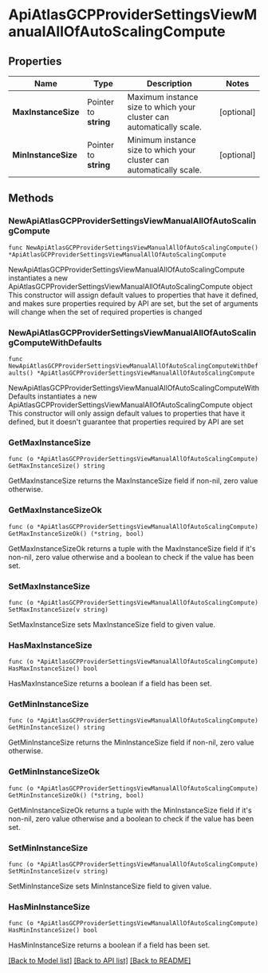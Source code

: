 # ApiAtlasGCPProviderSettingsViewManualAllOfAutoScalingCompute

## Properties

Name | Type | Description | Notes
------------ | ------------- | ------------- | -------------
**MaxInstanceSize** | Pointer to **string** | Maximum instance size to which your cluster can automatically scale. | [optional] 
**MinInstanceSize** | Pointer to **string** | Minimum instance size to which your cluster can automatically scale. | [optional] 

## Methods

### NewApiAtlasGCPProviderSettingsViewManualAllOfAutoScalingCompute

`func NewApiAtlasGCPProviderSettingsViewManualAllOfAutoScalingCompute() *ApiAtlasGCPProviderSettingsViewManualAllOfAutoScalingCompute`

NewApiAtlasGCPProviderSettingsViewManualAllOfAutoScalingCompute instantiates a new ApiAtlasGCPProviderSettingsViewManualAllOfAutoScalingCompute object
This constructor will assign default values to properties that have it defined,
and makes sure properties required by API are set, but the set of arguments
will change when the set of required properties is changed

### NewApiAtlasGCPProviderSettingsViewManualAllOfAutoScalingComputeWithDefaults

`func NewApiAtlasGCPProviderSettingsViewManualAllOfAutoScalingComputeWithDefaults() *ApiAtlasGCPProviderSettingsViewManualAllOfAutoScalingCompute`

NewApiAtlasGCPProviderSettingsViewManualAllOfAutoScalingComputeWithDefaults instantiates a new ApiAtlasGCPProviderSettingsViewManualAllOfAutoScalingCompute object
This constructor will only assign default values to properties that have it defined,
but it doesn't guarantee that properties required by API are set

### GetMaxInstanceSize

`func (o *ApiAtlasGCPProviderSettingsViewManualAllOfAutoScalingCompute) GetMaxInstanceSize() string`

GetMaxInstanceSize returns the MaxInstanceSize field if non-nil, zero value otherwise.

### GetMaxInstanceSizeOk

`func (o *ApiAtlasGCPProviderSettingsViewManualAllOfAutoScalingCompute) GetMaxInstanceSizeOk() (*string, bool)`

GetMaxInstanceSizeOk returns a tuple with the MaxInstanceSize field if it's non-nil, zero value otherwise
and a boolean to check if the value has been set.

### SetMaxInstanceSize

`func (o *ApiAtlasGCPProviderSettingsViewManualAllOfAutoScalingCompute) SetMaxInstanceSize(v string)`

SetMaxInstanceSize sets MaxInstanceSize field to given value.

### HasMaxInstanceSize

`func (o *ApiAtlasGCPProviderSettingsViewManualAllOfAutoScalingCompute) HasMaxInstanceSize() bool`

HasMaxInstanceSize returns a boolean if a field has been set.

### GetMinInstanceSize

`func (o *ApiAtlasGCPProviderSettingsViewManualAllOfAutoScalingCompute) GetMinInstanceSize() string`

GetMinInstanceSize returns the MinInstanceSize field if non-nil, zero value otherwise.

### GetMinInstanceSizeOk

`func (o *ApiAtlasGCPProviderSettingsViewManualAllOfAutoScalingCompute) GetMinInstanceSizeOk() (*string, bool)`

GetMinInstanceSizeOk returns a tuple with the MinInstanceSize field if it's non-nil, zero value otherwise
and a boolean to check if the value has been set.

### SetMinInstanceSize

`func (o *ApiAtlasGCPProviderSettingsViewManualAllOfAutoScalingCompute) SetMinInstanceSize(v string)`

SetMinInstanceSize sets MinInstanceSize field to given value.

### HasMinInstanceSize

`func (o *ApiAtlasGCPProviderSettingsViewManualAllOfAutoScalingCompute) HasMinInstanceSize() bool`

HasMinInstanceSize returns a boolean if a field has been set.


[[Back to Model list]](../README.md#documentation-for-models) [[Back to API list]](../README.md#documentation-for-api-endpoints) [[Back to README]](../README.md)


